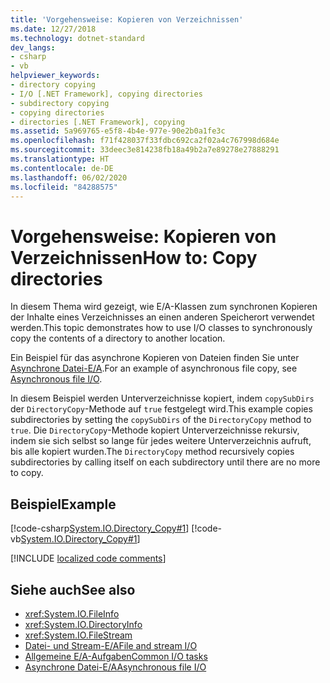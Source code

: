 ```yaml
---
title: 'Vorgehensweise: Kopieren von Verzeichnissen'
ms.date: 12/27/2018
ms.technology: dotnet-standard
dev_langs:
- csharp
- vb
helpviewer_keywords:
- directory copying
- I/O [.NET Framework], copying directories
- subdirectory copying
- copying directories
- directories [.NET Framework], copying
ms.assetid: 5a969765-e5f8-4b4e-977e-90e2b0a1fe3c
ms.openlocfilehash: f71f428037f33fdbc692ca2f02a4c767998d684e
ms.sourcegitcommit: 33deec3e814238fb18a49b2a7e89278e27888291
ms.translationtype: HT
ms.contentlocale: de-DE
ms.lasthandoff: 06/02/2020
ms.locfileid: "84288575"
---
```

# <a name="how-to-copy-directories"></a><span data-ttu-id="15da0-102">Vorgehensweise: Kopieren von Verzeichnissen</span><span class="sxs-lookup"><span data-stu-id="15da0-102">How to: Copy directories</span></span>
<span data-ttu-id="15da0-103">In diesem Thema wird gezeigt, wie E/A-Klassen zum synchronen Kopieren der Inhalte eines Verzeichnisses an einen anderen Speicherort verwendet werden.</span><span class="sxs-lookup"><span data-stu-id="15da0-103">This topic demonstrates how to use I/O classes to synchronously copy the contents of a directory to another location.</span></span>

<span data-ttu-id="15da0-104">Ein Beispiel für das asynchrone Kopieren von Dateien finden Sie unter [Asynchrone Datei-E/A](asynchronous-file-i-o.md).</span><span class="sxs-lookup"><span data-stu-id="15da0-104">For an example of asynchronous file copy, see [Asynchronous file I/O](asynchronous-file-i-o.md).</span></span>

<span data-ttu-id="15da0-105">In diesem Beispiel werden Unterverzeichnisse kopiert, indem `copySubDirs` der `DirectoryCopy`-Methode auf `true` festgelegt wird.</span><span class="sxs-lookup"><span data-stu-id="15da0-105">This example copies subdirectories by setting the `copySubDirs` of the `DirectoryCopy` method to `true`.</span></span> <span data-ttu-id="15da0-106">Die `DirectoryCopy`-Methode kopiert Unterverzeichnisse rekursiv, indem sie sich selbst so lange für jedes weitere Unterverzeichnis aufruft, bis alle kopiert wurden.</span><span class="sxs-lookup"><span data-stu-id="15da0-106">The `DirectoryCopy` method recursively copies subdirectories by calling itself on each subdirectory until there are no more to copy.</span></span>  
  
## <a name="example"></a><span data-ttu-id="15da0-107">Beispiel</span><span class="sxs-lookup"><span data-stu-id="15da0-107">Example</span></span>  
 [!code-csharp[System.IO.Directory_Copy#1](../../../samples/snippets/csharp/VS_Snippets_CLR_System/system.IO.Directory_Copy/cs/program.cs#1)]
 [!code-vb[System.IO.Directory_Copy#1](../../../samples/snippets/visualbasic/VS_Snippets_CLR_System/system.IO.Directory_Copy/vb/Program.vb#1)]  
  
[!INCLUDE [localized code comments](../../../includes/code-comments-loc.md)]

## <a name="see-also"></a><span data-ttu-id="15da0-108">Siehe auch</span><span class="sxs-lookup"><span data-stu-id="15da0-108">See also</span></span>

- <xref:System.IO.FileInfo>
- <xref:System.IO.DirectoryInfo>
- <xref:System.IO.FileStream>
- [<span data-ttu-id="15da0-109">Datei- und Stream-E/A</span><span class="sxs-lookup"><span data-stu-id="15da0-109">File and stream I/O</span></span>](index.md)
- [<span data-ttu-id="15da0-110">Allgemeine E/A-Aufgaben</span><span class="sxs-lookup"><span data-stu-id="15da0-110">Common I/O tasks</span></span>](common-i-o-tasks.md)
- [<span data-ttu-id="15da0-111">Asynchrone Datei-E/A</span><span class="sxs-lookup"><span data-stu-id="15da0-111">Asynchronous file I/O</span></span>](asynchronous-file-i-o.md)
